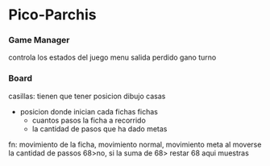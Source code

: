 # Pico-Parchis

### Game Manager
controla los estados del juego
menu
salida
perdido
gano
turno

### Board
casillas:
  tienen que tener posicion
  dibujo
casas
  - posicion donde inician cada fichas
  fichas
    - cuantos pasos la ficha a recorrido
    - la cantidad de pasos que ha dado
metas

fn: movimiento de la ficha, movimiento normal, movimiento meta
  al moverse la cantidad de passos 68>no, si la suma de 68> restar 68
  aqui muestras